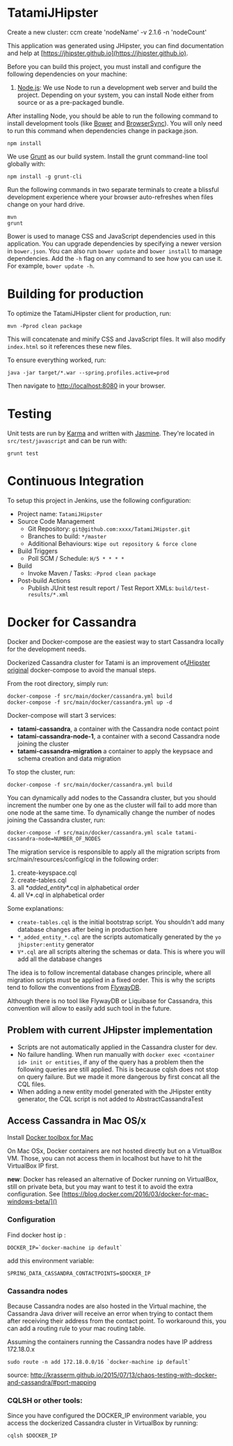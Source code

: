 # TatamiJHipster

Create a new cluster: ccm create 'nodeName' -v 2.1.6 -n 'nodeCount'

This application was generated using JHipster, you can find documentation and help at [https://jhipster.github.io](https://jhipster.github.io).

Before you can build this project, you must install and configure the following dependencies on your machine:

1. [Node.js][]: We use Node to run a development web server and build the project.
   Depending on your system, you can install Node either from source or as a pre-packaged bundle.

After installing Node, you should be able to run the following command to install development tools (like
[Bower][] and [BrowserSync][]). You will only need to run this command when dependencies change in package.json.

    npm install

We use [Grunt][] as our build system. Install the grunt command-line tool globally with:

    npm install -g grunt-cli

Run the following commands in two separate terminals to create a blissful development experience where your browser
auto-refreshes when files change on your hard drive.

    mvn
    grunt

Bower is used to manage CSS and JavaScript dependencies used in this application. You can upgrade dependencies by
specifying a newer version in `bower.json`. You can also run `bower update` and `bower install` to manage dependencies.
Add the `-h` flag on any command to see how you can use it. For example, `bower update -h`.

# Building for production

To optimize the TatamiJHipster client for production, run:

    mvn -Pprod clean package

This will concatenate and minify CSS and JavaScript files. It will also modify `index.html` so it references
these new files.

To ensure everything worked, run:

    java -jar target/*.war --spring.profiles.active=prod

Then navigate to [http://localhost:8080](http://localhost:8080) in your browser.

# Testing

Unit tests are run by [Karma][] and written with [Jasmine][]. They're located in `src/test/javascript` and can be run with:

    grunt test



# Continuous Integration

To setup this project in Jenkins, use the following configuration:

* Project name: `TatamiJHipster`
* Source Code Management
    * Git Repository: `git@github.com:xxxx/TatamiJHipster.git`
    * Branches to build: `*/master`
    * Additional Behaviours: `Wipe out repository & force clone`
* Build Triggers
    * Poll SCM / Schedule: `H/5 * * * *`
* Build
    * Invoke Maven / Tasks: `-Pprod clean package`
* Post-build Actions
    * Publish JUnit test result report / Test Report XMLs: `build/test-results/*.xml`

[JHipster]: https://jhipster.github.io/
[Node.js]: https://nodejs.org/
[Bower]: http://bower.io/
[Grunt]: http://gruntjs.com/
[BrowserSync]: http://www.browsersync.io/
[Karma]: http://karma-runner.github.io/
[Jasmine]: http://jasmine.github.io/2.0/introduction.html
[Protractor]: https://angular.github.io/protractor/


# Docker for Cassandra

Docker and Docker-compose are the easiest way to start Cassandra locally for the development needs.

Dockerized Cassandra cluster for Tatami is an improvement of[JHipster original](http://jhipster.github.io/docker-compose/#cassandra) docker-compose to avoid the manual steps.

From the root directory, simply run:

    docker-compose -f src/main/docker/cassandra.yml build
    docker-compose -f src/main/docker/cassandra.yml up -d

Docker-compose will start 3 services:
- **tatami-cassandra**, a container with the Cassandra node contact point
- **tatami-cassandra-node-1**, a container with a second Cassandra node joining the cluster
- **tatami-cassandra-migration** a container to apply the keypsace and schema creation and data migration


To stop the cluster, run:

    docker-compose -f src/main/docker/cassandra.yml build

You can dynamically add nodes to the Cassandra cluster, but you should increment the number one by one as the cluster
will fail to add more than one node at the same time.
To dynamically change the number of nodes joining the Cassandra cluster, run:

    docker-compose -f src/main/docker/cassandra.yml scale tatami-cassandra-node=NUMBER_OF_NODES

The migration service is responsible to apply all the migration scripts from src/main/resources/config/cql in the following order:
1. create-keyspace.cql
2. create-tables.cql
3. all \*_added_entity_\*.cql in alphabetical order
4. all V\*.cql in alphabetical order

Some explanations:
- `create-tables.cql` is the initial bootstrap script. You shouldn't add many database changes after being in production here
- `*_added_entity_*.cql` are the scripts automatically generated by the `yo jhipster:entity` generator
- `V*.cql` are all scripts altering the schemas or data. This is where you will add all the database changes

The idea is to follow incremental database changes principle, where all migration scripts must be applied in a fixed order.
This is why the scripts tend to follow the conventions from [FlywayDB](https://flywaydb.org/documentation/migration/sql.html).

Although there is no tool like FlywayDB or Liquibase for Cassandra, this convention will allow to easily add such tool in the future.


## Problem with current JHipster implementation
- Scripts are not automatically applied in the Cassandra cluster for dev.
- No failure handling.
  When run manually with `docker exec <container id> init or entities`, if any of the query has a problem then the following queries are still applied.
  This is because cqlsh does not stop on query failure. But we made it more dangerous by first concat all the CQL files.
- When adding a new entity model generated with the JHipster entity generator, the CQL script is not added to AbstractCassandraTest


## Access Cassandra in Mac OS/x
Install [Docker toolbox for Mac](https://www.docker.com/products/docker-toolbox)

On Mac OSx, Docker containers are not hosted directly but on a VirtualBox VM.
Those, you can not access them in localhost but have to hit the VirtualBox IP first.

__new__: Docker has released an alternative of Docker running on VirtualBox, still on private beta, but you may want to test it to avoid the extra configuration. See [https://blog.docker.com/2016/03/docker-for-mac-windows-beta/]()

### Configuration
Find docker host ip :

    DOCKER_IP=`docker-machine ip default`

add this environment variable:

    SPRING_DATA_CASSANDRA_CONTACTPOINTS=$DOCKER_IP

### Cassandra nodes
Because Cassandra nodes are also hosted in the Virtual machine, the Cassandra Java driver will receive an error when trying to contact them after receiving their address from the contact point.
To workaround this, you can add a routing rule to your mac routing table.

Assuming the containers running the Cassandra nodes have IP address 172.18.0.x

    sudo route -n add 172.18.0.0/16 `docker-machine ip default`

source: http://krasserm.github.io/2015/07/13/chaos-testing-with-docker-and-cassandra/#port-mapping

### CQLSH or other tools:
Since you have configured the DOCKER_IP environment variable, you access the dockerized Cassandra cluster in VirtualBox by running:

    cqlsh $DOCKER_IP
